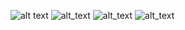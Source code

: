 ![alt text](https://i.imgur.com/tO7I31N.jpg)
![alt_text](https://i.imgur.com/2RnMYMQ.jpg)
![alt_text](https://i.imgur.com/4DeTkPv.jpg)
![alt_text](https://i.imgur.com/RLaNWJG.jpg)
